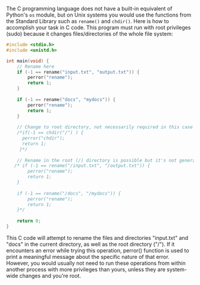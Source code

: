 The C programming language does not have a built-in equivalent of Python's `os` module, but on Unix systems you would use the functions from the Standard Library such as `rename()` and `chdir()`. Here is how to accomplish your task in C code. This program must run with root privileges (sudo) because it changes files/directories of the whole file system:
```c
#include <stdio.h>
#include <unistd.h>

int main(void) {
    // Rename here
    if (-1 == rename("input.txt", "output.txt")) {
        perror("rename");
        return 1;
    }
    
    if (-1 == rename("docs", "mydocs")) {
        perror("rename");
        return 1;
    }
  
    // Change to root directory, not necessarily required in this case as renames are done at file system level.
    /*if(-1 == chdir("/") ) {
      perror("chdir");
      return 1;
     }*/
   
    // Rename in the root (/) directory is possible but it's not generally recommended because it can affect other directories as well.
   /* if (-1 == rename("/input.txt", "/output.txt")) {
        perror("rename");
        return 1;
    }
    
    if (-1 == rename("/docs", "/mydocs")) {
        perror("rename");
        return 1;
    }*/
  
    return 0;
}
```
This C code will attempt to rename the files and directories "input.txt" and "docs" in the current directory, as well as the root directory ("/"). If it encounters an error while trying this operation, perror() function is used to print a meaningful message about the specific nature of that error. However, you would usually not need to run these operations from within another process with more privileges than yours, unless they are system-wide changes and you're root.


